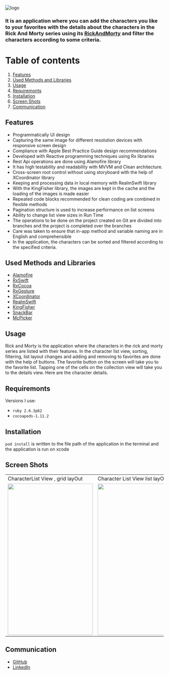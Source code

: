 ![logo](https://user-images.githubusercontent.com/75203610/139696071-741b0e0e-1e48-4818-8462-242f8168fc86.png)

 ### It is an application where you can add the characters you like to your favorites with the details about the characters in the Rick And Morty series using its [RickAndMorty](https://rickandmortyapi.com/) and filter the characters according to some criteria.

# Table of contents
1. [Features](#Features)
2. [Used Methods and Libraries](#UsedMethodsandLibraries)
4. [Usage](#Usage)
5. [Requiremonts](#Requiremonts)
6. [Installation](#Installation)
7. [Screen Shots](#ScreenShots)
8. [Communication](#Communication)

## Features<a name="Features"></a>
- Programmatically UI design
- Capturing the same image for different resolution devices with responsive screen design
- Compliance with Apple Best Practice Guide design recommendations
- Developed with Reactive programming techniques using Rx libraries
- Rest Api operations are done using Alamofire library
- It has high testability and readability with MVVM and Clean architecture.
- Cross-screen root control without using storyboard with the help of XCoordinator library
- Keeping and processing data in local memory with RealmSwift library
- With the KingFisher library, the images are kept in the cache and the loading of the images is made easier
- Repeated code blocks recommended for clean coding are combined in flexible methods
- Pagination structure is used to increase performance on list screens
- Ability to change list view sizes in Run Time
- The operations to be done on the project created on Git are divided into branches and the project is completed over the branches
- Care was taken to ensure that in-app method and variable naming are in English and comprehensible
- In the application, the characters can be sorted and filtered according to the specified criteria.

## Used Methods and Libraries <a name="UsedMethodsandLibraries"></a>
- [Alamofire](https://github.com/Alamofire/Alamofire)
- [RxSwift](https://github.com/ReactiveX/RxSwift)
- [RxCocoa](https://github.com/ReactiveX/RxSwift/tree/main/RxCocoa)
- [RxGesture](https://github.com/RxSwiftCommunity/RxGesture)
- [XCoordinator](https://github.com/quickbirdstudios/XCoordinator)
- [RealmSwift](https://github.com/realm/realm-cocoa)
- [KingFisher](https://github.com/onevcat/Kingfisher)
- [SnackBar](https://github.com/ahmedAlmasri/SnackBar.swift) 
- [McPicker](https://github.com/kmcgill88/McPicker-iOS)
## Usage <a name="Usage"></a>
Rick and Morty is the application where the characters in the rick and morty series are listed with their features. In the character list view, sorting, filtering, list layout changes and adding and removing to favorites are done with the help of buttons. The favorite button on the screen will take you to the favorite list. Tapping one of the cells on the collection view will take you to the details view. Here are the character details.

## Requiremonts <a name="Requiremonts"></a>
Versions I use:
- `ruby 2.6.3p62`
- `cocoapods-1.11.2` 

## Installation <a name="Installation"></a>
`pod install` is written to the file path of the application in the terminal and the application is run on xcode


## Screen Shots <a name="ScreenShots"></a>
 <table>
  <tr>
    <td>CharacterList View , grid layOut</td>
    <td>Character List View list layOut</td>
    <td>Details View</td>
    <td>Favorites View</td>
    <td>Cleaned Favorites View</td>
   
  </tr>
  <tr>
    <td><img src="https://user-images.githubusercontent.com/75203610/139812686-f7d4330f-0208-4a09-8c4b-e65fd430405b.jpg" width=270 height=480></td>
    <td><img src="https://user-images.githubusercontent.com/75203610/139812825-2ce64659-4ca0-4d21-9a6e-e1d613e5044e.jpg" width=270 height=480></td>
    <td><img src="https://user-images.githubusercontent.com/75203610/139812783-051cd6ee-7824-4778-9dde-6349b1e6e92b.jpg" width=270 height=480></td>
    <td><img src="https://user-images.githubusercontent.com/75203610/139812906-d4efd1eb-0279-4b8d-b243-d3b6b4d3a07e.jpg" width=270 height=480></td>
   <td><img src="https://user-images.githubusercontent.com/75203610/139812867-95fc7d13-4363-4a54-a143-184910328920.jpg" width=270 height=480></td>
  </tr>
 </table>


## Communication <a name="Communication"></a>
- [GitHub](https://github.com/SaniyeToy)
- [Linkedln](https://www.linkedin.com/in/saniye-toy/)




